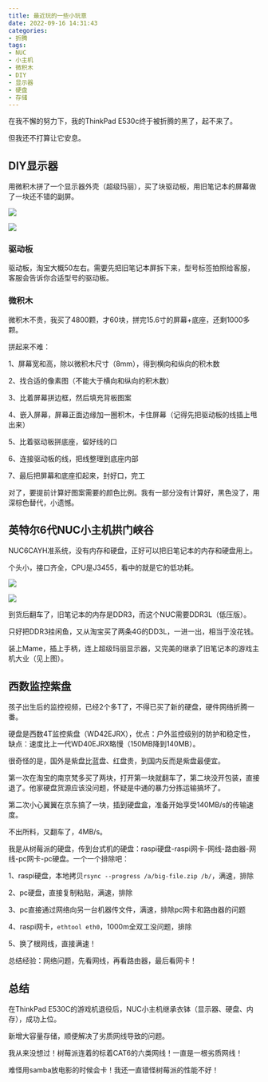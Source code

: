 ```yaml
---
title: 最近玩的一些小玩意
date: 2022-09-16 14:31:43
categories:
- 折腾
tags:
- NUC
- 小主机
- 微积木
- DIY
- 显示器
- 硬盘
- 存储
---
```


在我不懈的努力下，我的ThinkPad E530c终于被折腾的黑了，起不来了。

但我还不打算让它安息。

<!-- more -->

## DIY显示器

用微积木拼了一个显示器外壳（超级玛丽），买了块驱动板，用旧笔记本的屏幕做了一块还不错的副屏。

![](/post-images/have-fun-with-some-gadgets-recently-2022-09-16-14-44-16.jpg)

![](/post-images/have-fun-with-some-gadgets-recently-2022-09-16-14-45-28.jpg)

### 驱动板

驱动板，淘宝大概50左右。需要先把旧笔记本屏拆下来，型号标签拍照给客服，客服会告诉你合适型号的驱动板。

### 微积木

微积木不贵，我买了4800颗，才60块，拼完15.6寸的屏幕+底座，还剩1000多颗。

拼起来不难：

1、屏幕宽和高，除以微积木尺寸（8mm），得到横向和纵向的积木数

2、找合适的像素图（不能大于横向和纵向的积木数）

3、比着屏幕拼边框，然后填充背板图案

4、嵌入屏幕，屏幕正面边缘加一圈积木，卡住屏幕（记得先把驱动板的线插上甩出来）

5、比着驱动板拼底座，留好线的口

6、连接驱动板的线，把线整理到底座内部

7、最后把屏幕和底座扣起来，封好口，完工

对了，要提前计算好图案需要的颜色比例。我有一部分没有计算好，黑色没了，用深棕色替代，小遗憾。

## 英特尔6代NUC小主机拱门峡谷

NUC6CAYH准系统，没有内存和硬盘，正好可以把旧笔记本的内存和硬盘用上。

个头小，接口齐全，CPU是J3455，看中的就是它的低功耗。

![](/post-images/have-fun-with-some-gadgets-recently-2022-09-16-14-46-22.jpg)

![](/post-images/have-fun-with-some-gadgets-recently-2022-09-16-14-47-35.jpg)

到货后翻车了，旧笔记本的内存是DDR3，而这个NUC需要DDR3L（低压版）。

只好把DDR3挂闲鱼，又从淘宝买了两条4G的DD3L，一进一出，相当于没花钱。

装上Mame，插上手柄，连上超级玛丽显示器，又完美的继承了旧笔记本的游戏主机大业（见上图）。

## 西数监控紫盘

孩子出生后的监控视频，已经2个多T了，不得已买了新的硬盘，硬件网络折腾一番。

硬盘是西数4T监控紫盘（WD42EJRX），优点：户外监控级别的防护和稳定性，缺点：速度比上一代WD40EJRX略慢（150MB降到140MB）。

很奇怪的是，国外是紫盘比蓝盘、红盘贵，到国内反而是紫盘最便宜。

第一次在淘宝的南京梵多买了两块，打开第一块就翻车了，第二块没开包装，直接退了。他家硬盘货源应该没问题，怀疑是中通的暴力分拣运输搞坏了。

第二次小心翼翼在京东搞了一块，插到硬盘盒，准备开始享受140MB/s的传输速度。

不出所料，又翻车了，4MB/s。

我是从树莓派的硬盘，传到台式机的硬盘：raspi硬盘-raspi网卡-网线-路由器-网线-pc网卡-pc硬盘。一个一个排除吧：

1、raspi硬盘，本地拷贝`rsync --progress /a/big-file.zip /b/`，满速，排除

2、pc硬盘，直接复制粘贴，满速，排除

3、pc直接通过网络向另一台机器传文件，满速，排除pc网卡和路由器的问题

4、raspi网卡，`ethtool eth0`，1000m全双工没问题，排除

5、换了根网线，直接满速！

总结经验：网络问题，先看网线，再看路由器，最后看网卡！

## 总结

在ThinkPad E530C的游戏机退役后，NUC小主机继承衣钵（显示器、硬盘、内存），成功上位。

新增大容量存储，顺便解决了劣质网线导致的问题。

我从来没想过！树莓派连着的标着CAT6的六类网线！一直是一根劣质网线！

难怪用samba放电影的时候会卡！我还一直错怪树莓派的性能不好！